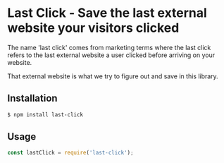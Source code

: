 # Last Click - Save the last external website your visitors clicked
The name 'last click' comes from marketing terms where the last click refers to the last external website a user clicked before arriving on your website.

That external website is what we try to figure out and save in this library.

## Installation
```bash
$ npm install last-click
```

## Usage
```javascript
const lastClick = require('last-click');
```